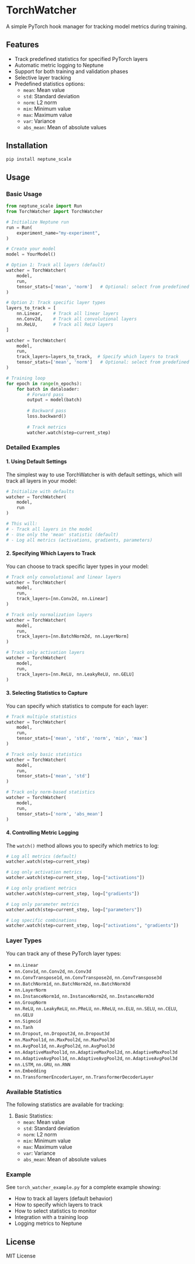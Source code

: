 # TorchWatcher

A simple PyTorch hook manager for tracking model metrics during training.

## Features

- Track predefined statistics for specified PyTorch layers
- Automatic metric logging to Neptune
- Support for both training and validation phases
- Selective layer tracking
- Predefined statistics options:
  - `mean`: Mean value
  - `std`: Standard deviation
  - `norm`: L2 norm
  - `min`: Minimum value
  - `max`: Maximum value
  - `var`: Variance
  - `abs_mean`: Mean of absolute values

## Installation

```bash
pip install neptune_scale
```

## Usage

### Basic Usage

```python
from neptune_scale import Run
from TorchWatcher import TorchWatcher

# Initialize Neptune run
run = Run(
    experiment_name="my-experiment",
)

# Create your model
model = YourModel()

# Option 1: Track all layers (default)
watcher = TorchWatcher(
    model,
    run,
    tensor_stats=['mean', 'norm']   # Optional: select from predefined statistics
)

# Option 2: Track specific layer types
layers_to_track = [
    nn.Linear,    # Track all linear layers
    nn.Conv2d,    # Track all convolutional layers
    nn.ReLU,      # Track all ReLU layers
]

watcher = TorchWatcher(
    model,
    run,
    track_layers=layers_to_track,  # Specify which layers to track
    tensor_stats=['mean', 'norm']   # Optional: select from predefined statistics
)

# Training loop
for epoch in range(n_epochs):
    for batch in dataloader:
        # Forward pass
        output = model(batch)
        
        # Backward pass
        loss.backward()
        
        # Track metrics
        watcher.watch(step=current_step)
```

### Detailed Examples

#### 1. Using Default Settings

The simplest way to use TorchWatcher is with default settings, which will track all layers in your model:

```python
# Initialize with defaults
watcher = TorchWatcher(
    model,
    run
)

# This will:
# - Track all layers in the model
# - Use only the 'mean' statistic (default)
# - Log all metrics (activations, gradients, parameters)
```

#### 2. Specifying Which Layers to Track

You can choose to track specific layer types in your model:

```python
# Track only convolutional and linear layers
watcher = TorchWatcher(
    model,
    run,
    track_layers=[nn.Conv2d, nn.Linear]
)

# Track only normalization layers
watcher = TorchWatcher(
    model,
    run,
    track_layers=[nn.BatchNorm2d, nn.LayerNorm]
)

# Track only activation layers
watcher = TorchWatcher(
    model,
    run,
    track_layers=[nn.ReLU, nn.LeakyReLU, nn.GELU]
)
```

#### 3. Selecting Statistics to Capture

You can specify which statistics to compute for each layer:

```python
# Track multiple statistics
watcher = TorchWatcher(
    model,
    run,
    tensor_stats=['mean', 'std', 'norm', 'min', 'max']
)

# Track only basic statistics
watcher = TorchWatcher(
    model,
    run,
    tensor_stats=['mean', 'std']
)

# Track only norm-based statistics
watcher = TorchWatcher(
    model,
    run,
    tensor_stats=['norm', 'abs_mean']
)
```

#### 4. Controlling Metric Logging

The `watch()` method allows you to specify which metrics to log:

```python
# Log all metrics (default)
watcher.watch(step=current_step)

# Log only activation metrics
watcher.watch(step=current_step, log=["activations"])

# Log only gradient metrics
watcher.watch(step=current_step, log=["gradients"])

# Log only parameter metrics
watcher.watch(step=current_step, log=["parameters"])

# Log specific combinations
watcher.watch(step=current_step, log=["activations", "gradients"])
```

### Layer Types

You can track any of these PyTorch layer types:
- `nn.Linear`
- `nn.Conv1d`, `nn.Conv2d`, `nn.Conv3d`
- `nn.ConvTranspose1d`, `nn.ConvTranspose2d`, `nn.ConvTranspose3d`
- `nn.BatchNorm1d`, `nn.BatchNorm2d`, `nn.BatchNorm3d`
- `nn.LayerNorm`
- `nn.InstanceNorm1d`, `nn.InstanceNorm2d`, `nn.InstanceNorm3d`
- `nn.GroupNorm`
- `nn.ReLU`, `nn.LeakyReLU`, `nn.PReLU`, `nn.RReLU`, `nn.ELU`, `nn.SELU`, `nn.CELU`, `nn.GELU`
- `nn.Sigmoid`
- `nn.Tanh`
- `nn.Dropout`, `nn.Dropout2d`, `nn.Dropout3d`
- `nn.MaxPool1d`, `nn.MaxPool2d`, `nn.MaxPool3d`
- `nn.AvgPool1d`, `nn.AvgPool2d`, `nn.AvgPool3d`
- `nn.AdaptiveMaxPool1d`, `nn.AdaptiveMaxPool2d`, `nn.AdaptiveMaxPool3d`
- `nn.AdaptiveAvgPool1d`, `nn.AdaptiveAvgPool2d`, `nn.AdaptiveAvgPool3d`
- `nn.LSTM`, `nn.GRU`, `nn.RNN`
- `nn.Embedding`
- `nn.TransformerEncoderLayer`, `nn.TransformerDecoderLayer`

### Available Statistics

The following statistics are available for tracking:

1. Basic Statistics:
   - `mean`: Mean value
   - `std`: Standard deviation
   - `norm`: L2 norm
   - `min`: Minimum value
   - `max`: Maximum value
   - `var`: Variance
   - `abs_mean`: Mean of absolute values

### Example

See `torch_watcher_example.py` for a complete example showing:
- How to track all layers (default behavior)
- How to specify which layers to track
- How to select statistics to monitor
- Integration with a training loop
- Logging metrics to Neptune

## License

MIT License
